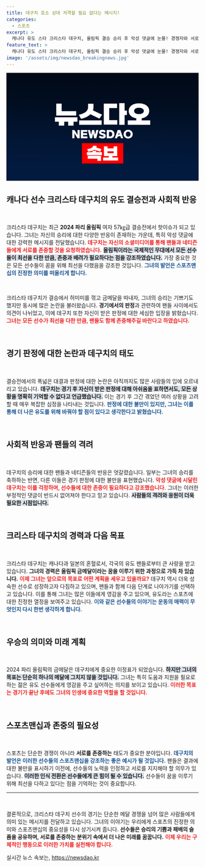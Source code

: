```yaml
---
title: 데구치 호소 상대 저격할 필요 없다는 메시지!
categories:
  - 스포츠
excerpt: >
  캐나다 유도 스타 크리스타 데구치, 올림픽 결승 승리 후 악성 댓글에 눈물! 경쟁자와 서로를 존중하자던 그녀의 진심 어린 호소가 화제다. 지금 클릭해서 그녀의 이야기와 응원의 메시지를 확인하세요!
feature_text: >
  캐나다 유도 스타 크리스타 데구치, 올림픽 결승 승리 후 악성 댓글에 눈물! 경쟁자와 서로를 존중하자던 그녀의 진심 어린 호소가 화제다. 지금 클릭해서 그녀의 이야기와 응원의 메시지를 확인하세요!
image: '/assets/img/newsdao_breakingnews.jpg'
---
```


<p><img src="/assets/img/newsdao_breakingnews.jpg" alt="ontimetimes 속보" /></p>

<h2 data-ke-size="size26">캐나다 선수 크리스타 데구치의 유도 결승전과 사회적 반응</h2>

<p data-ke-size="size16">&nbsp;</p>

<p>크리스타 데구치는 최근 <b>2024 파리 올림픽</b> 여자 57㎏급 결승전에서 핫이슈가 되고 있습니다. 그녀는 자신의 승리에 대한 다양한 반응이 존재하는 가운데, 특히 악성 댓글에 대한 강력한 메시지를 전달했습니다. <b><span style="color: #ee2323;">데구치는 자신의 소셜미디어를 통해 팬들과 네티즌들에게 서로를 존중할 것을 요청하였습니다.</span></b> <b><span style="background-color: #21538527;">올림픽이라는 국제적인 무대에서 모든 선수들이 최선을 다한 만큼, 존중과 배려가 필요하다는 점을 강조하였습니다.</span></b> 가장 중요한 것은 모든 선수들이 꿈을 위해 최선을 다했음을 강조한 것입니다. <b><span style="color: #1a5490;">그녀의 발언은 스포츠맨십의 진정한 의미를 떠올리게 합니다.</span></b> </p>

<p data-ke-size="size16">&nbsp;</p>

<p>크리스타 데구치가 결승에서 허미미를 꺾고 금메달을 따내자, 그녀의 승리는 기쁘기도 했지만 동시에 많은 논란을 불러왔습니다. <b>경기에서의 판정</b>과 관련하여 팬들 사이에서도 의견이 나뉘었고, 이에 데구치 또한 자신이 받은 판정에 대한 세심한 입장을 밝혔습니다. <b><span style="color: #ee2323;">그녀는 모든 선수가 최선을 다한 만큼, 팬들도 함께 존중해주길 바란다고 하였습니다.</span></b> </p>

<p data-ke-size="size16">&nbsp;</p>

<h2 data-ke-size="size26">경기 판정에 대한 논란과 데구치의 태도</h2>

<p data-ke-size="size16">&nbsp;</p>

<p>결승전에서의 폭넓은 대결과 판정에 대한 논란은 아직까지도 많은 사람들의 입에 오르내리고 있습니다. <b><span style="background-color: #21538527;">데구치는 경기 후 자신이 받은 판정에 대해 아쉬움을 표하면서도, 모든 상황을 명확히 기억할 수 없다고 언급했습니다.</span></b> 이는 경기 후 그간 겪었던 여러 상황을 고려할 때 매우 복잡한 심정을 나타내는 것입니다. <b><span style="color: #1a5490;">판정에 대한 불만이 있지만, 그녀는 이를 통해 더 나은 유도를 위해 바꿔야 할 점이 있다고 생각한다고 밝혔습니다.</span></b> </p>

<p data-ke-size="size16">&nbsp;</p>

<h2 data-ke-size="size26">사회적 반응과 팬들의 격려</h2>

<p data-ke-size="size16">&nbsp;</p>

<p>데구치의 승리에 대한 팬들과 네티즌들의 반응은 엇갈렸습니다. 일부는 그녀의 승리를 축하하는 반면, 다른 이들은 경기 판정에 대한 불만을 표현했습니다. <b><span style="color: #ee2323;">악성 댓글에 시달린 데구치는 이를 걱정하며, 선수들에 대한 존중이 필요하다고 강조했습니다.</span></b> 그녀는 이러한 부정적인 댓글이 반드시 없어져야 한다고 믿고 있습니다. <b><span style="background-color: #21538527;">사람들의 격려와 응원이 더욱 필요한 시점입니다.</span></b> </p>

<p data-ke-size="size16">&nbsp;</p>

<h2 data-ke-size="size26">크리스타 데구치의 경력과 다음 목표</h2>

<p data-ke-size="size16">&nbsp;</p>

<p>크리스타 데구치는 캐나다과 일본의 혼혈로서, 각국의 유도 팬들로부터 큰 사랑을 받고 있습니다. <b>그녀의 경력은 올림픽 금메달이라는 꿈을 이루기 위한 과정으로 가득 차 있습니다.</b> <b><span style="color: #ee2323;">이제 그녀는 앞으로의 목표로 어떤 계획을 세우고 있을까요?</span></b> 데구치 역시 더욱 성숙한 선수로 성장하고자 다짐하고 있으며, 팬들과 함께 다음 단계로 나아가기를 선택하고 있습니다. 이를 통해 그녀는 많은 이들에게 영감을 주고 있으며, 유도라는 스포츠에 대한 진정한 열정을 보여주고 있습니다. <b><span style="color: #1a5490;">이와 같은 선수들의 이야기는 운동의 매력이 무엇인지 다시 한번 생각하게 합니다.</span></b></p>

<p data-ke-size="size16">&nbsp;</p>

<h2 data-ke-size="size26">우승의 의미와 미래 계획</h2>

<p data-ke-size="size16">&nbsp;</p>

<p>2024 파리 올림픽의 금메달은 데구치에게 중요한 이정표가 되었습니다. <b><span style="background-color: #21538527;">하지만 그녀의 목표는 단순히 하나의 메달에 그치지 않을 것입니다.</span></b> 그녀는 특히 도움과 지원을 필요로 하는 젊은 유도 선수들에게 영감을 주고 싶어하는 의지를 보이고 있습니다. <b><span style="color: #ee2323;">이러한 목표는 경기가 끝난 후에도 그녀의 인생에 중요한 역할을 할 것입니다.</span></b> </p>

<p data-ke-size="size16">&nbsp;</p>

<h2 data-ke-size="size26">스포츠맨십과 존중의 필요성</h2>

<p data-ke-size="size16">&nbsp;</p>

<p>스포츠는 단순한 경쟁이 아니라 <b>서로를 존중하는</b> 태도가 중요한 분야입니다. <b><span style="color: #1a5490;">데구치의 발언은 이러한 선수들의 스포츠맨십을 강조하는 좋은 예시가 될 것입니다.</span></b> 팬들은 결과에 대한 불만을 표시하기 이전에, 선수들의 노력을 인정하고 서로를 지지해야 할 의무가 있습니다. <b><span style="background-color: #21538527;">이러한 인식 전환은 선수들에게 큰 힘이 될 수 있습니다.</span></b> 선수들이 꿈을 이루기 위해 최선을 다하고 있다는 점을 기억하는 것이 중요합니다. </p>

<hr>

<p data-ke-size="size16">&nbsp;</p>

<p>결론적으로, 크리스타 데구치 선수의 경기는 단순한 메달 경쟁을 넘어 많은 사람들에게 의미 있는 메시지를 전달하고 있습니다. 그녀의 이야기는 우리에게 스포츠의 진정한 의미와 스포츠맨십의 중요성을 다시 상기시켜 줍니다. <b>선수들은 승리의 기쁨과 패배의 슬픔을 공유하며, 서로를 존중하는 분위기 속에서 더 나은 미래를 꿈꿉니다.</b> <b><span style="color: #ee2323;">이제 우리는 구체적인 행동으로 이러한 가치를 실천해야 합니다.</span></b> </p>
실시간 뉴스 속보는, <a href="https://newsdao.kr" rel="dofollow">https://newsdao.kr</a>


